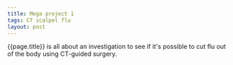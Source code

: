 ```yaml
---
title: Mega project 1
tags: CT scalpel flu
layout: post
---
```


{{page.title}} is all about an investigation to see if it's possible to cut flu out of the body using CT-guided surgery.

